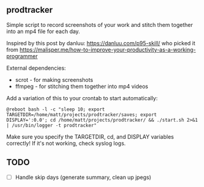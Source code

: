 ## prodtracker

Simple script to record screenshots of your work and stitch them together into an mp4 file for each day.

Inspired by this post by danluu: https://danluu.com/p95-skill/ who picked it from https://malisper.me/how-to-improve-your-productivity-as-a-working-programmer

External dependencies:
- scrot - for making screenshots
- ffmpeg - for stitching them together into mp4 videos

Add a variation of this to your crontab to start automatically:

```
@reboot bash -l -c "sleep 10; export TARGETDIR=/home/matt/projects/prodtracker/saves; export DISPLAY=':0.0'; cd /home/matt/projects/prodtracker/ && ./start.sh 2>&1 | /usr/bin/logger -t prodtracker"
```

Make sure you specify the TARGETDIR, cd, and DISPLAY variables correctly! If it's not working, check syslog logs.

## TODO

- [ ] Handle skip days (generate summary, clean up jpegs)

